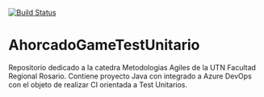 [![Build Status](https://dev.azure.com/agileutnfrro/AhorcadoGame%20CI%20y%20CD%20Unit%20Test/_apis/build/status/uoome.AhorcadoGameTestUnitario?branchName=master)](https://dev.azure.com/agileutnfrro/AhorcadoGame%20CI%20y%20CD%20Unit%20Test/_build/latest?definitionId=7&branchName=master)
# AhorcadoGameTestUnitario

Repositorio dedicado a la catedra Metodologias Agiles de la UTN Facultad Regional Rosario.
Contiene proyecto Java con integrado a Azure DevOps con el objeto de realizar CI orientada a Test Unitarios.
